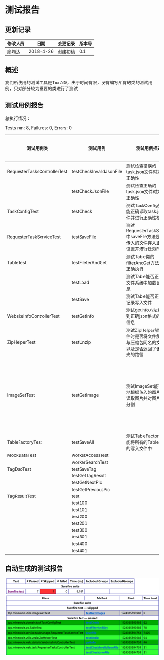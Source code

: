 # 测试报告

## 更新记录

| 修改人员 | 日期      | 变更记录 | 版本号 |
| -------- | --------- | -------- | ------ |
| 廖均达   | 2018-4-26 | 创建初稿 | 0.1    |

## 概述

我们所使用的测试工具是TestNG，由于时间有限，没有编写所有的类的测试用例，只对部分较为重要的类进行了测试

## 测试用例报告

总执行情况：

Tests run: 8, Failures: 0, Errors: 0

| 测试用例类                   | 测试用例                 | 测试用例描述                                                 | 执行情况 | 备注                                             |
| ---------------------------- | ------------------------ | ------------------------------------------------------------ | -------- | ------------------------------------------------ |
| RequesterTasksControllerTest | testCheckInvalidJsonFile | 测试检查错误的task.json文件时方法的正确性                    | 通过     | 无                                               |
|                              | testCheckJsonFile        | 测试检查正确的task.json文件时方法的正确性                    | 通过     | 无                                               |
| TaskConfigTest               | testCheck                | 测试TaskConfig类是否能正确读取task.json文件并进行正确性检查  | 通过     | 无                                               |
| RequesterTaskServiceTest     | testSaveFile             | 测试RequesterTaskService中saveFile方法是否将传入的文件存入正确的位置并进行任务的分配 | 通过     | 无                                               |
| TableTest                    | testFileterAndGet        | 测试Table类的filterAndGet方法能否正确执行                    | 通过     | 无                                               |
|                              | testLoad                 | 测试Table能否正确从文件系统中加载记录信息                    | 通过     | 无                                               |
|                              | testSave                 | 测试Table能否正确将记录写入文件                              | 通过     | 无                                               |
| WebsiteInfoControllerTest    | testGetInfo              | 测试getInfo方法能否得到正确json格式的网站信息                | 通过     | 无                                               |
| ZipHelperTest                | testUnzip                | 测试ZipHelper解压文件时是否将文件解压到与压缩包同名的文件中以及是否返回了该文件夹的路径 | 通过     | 无                                               |
| ImageSetTest                 | testGetImage             | 测试ImageSet能否正确地根据传入的图片路径读取图片并对图片进行分割 | 通过     | 由于需要本机的文件传入，故在测试通过后进行了Skip |
| TableFactoryTest             | testSaveAll              | 测试TableFactory是能能将所有的Table正确的写入文件中          | 通过     | 无                                               |
| MockDataTest                 | workerAccessTest         |                                                              |          |                                                  |
|                              | workerSearchTest         |                                                              |          |                                                  |
| TagDaoTest                   | testSaveTag              |                                                              |          |                                                  |
|                              | testGetTagResult         |                                                              |          |                                                  |
|                              | testGetNextPic           |                                                              |          |                                                  |
|                              | testGetPreviousPic       |                                                              |          |                                                  |
| TagResultTest                | test                     |                                                              |          |                                                  |
|                              | test100                  |                                                              |          |                                                  |
|                              | test101                  |                                                              |          |                                                  |
|                              | test200                  |                                                              |          |                                                  |
|                              | test201                  |                                                              |          |                                                  |
|                              | test300                  |                                                              |          |                                                  |
|                              | test301                  |                                                              |          |                                                  |
|                              | test400                  |                                                              |          |                                                  |
|                              | test401                  |                                                              |          |                                                  |

## 自动生成的测试报告

![testReport](Image/testReport.png)